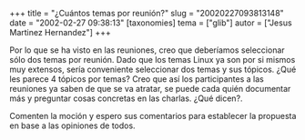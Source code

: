 +++
title = "¿Cuántos temas por reunión?"
slug = "20020227093813148"
date = "2002-02-27 09:38:13"
[taxonomies]
tema = ["glib"]
autor = ["Jesus Martinez Hernandez"]
+++

Por lo que se ha visto en las reuniones, creo que deberíamos seleccionar
sólo dos temas por reunión. Dado que los temas Linux ya son por si
mismos muy extensos, sería conveniente seleccionar dos temas y sus
tópicos. ¿Qué les parece 4 tópicos por temas? Creo que así los
participantes a las reuniones ya saben de que se va atratar, se puede
cada quién documentar más y preguntar cosas concretas en las charlas.
¿Qué dicen?.

Comenten la moción y espero sus comentarios para establecer la propuesta
en base a las opiniones de todos.


